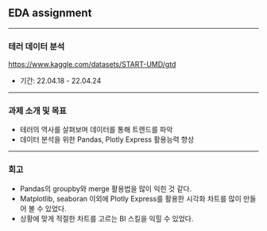 ## EDA assignment
---
### 테러 데이터 분석
https://www.kaggle.com/datasets/START-UMD/gtd
- 기간: 22.04.18 - 22.04.24
---

### 과제 소개 및 목표
- 테러의 역사를 살펴보며 데이터를 통해 트렌드를 파악
- 데이터 분석을 위한 Pandas, Plotly Express 활용능력 향상
---

### 회고
- Pandas의 groupby와 merge 활용법을 많이 익힌 것 같다.
- Matplotlib, seaboran 이외에 Plotly Express를 활용한 시각화 차트를 많이 만들어 볼 수 있었다.
- 상황에 맞게 적절한 차트를 고르는 BI 스킬을 익힐 수 있었다.
